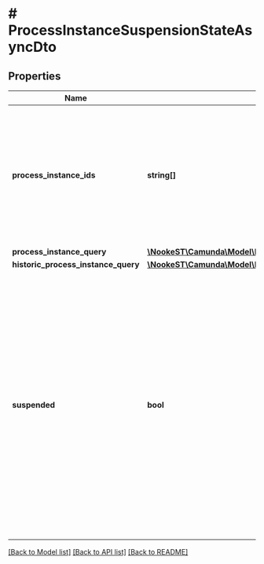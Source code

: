# # ProcessInstanceSuspensionStateAsyncDto

## Properties

Name | Type | Description | Notes
------------ | ------------- | ------------- | -------------
**process_instance_ids** | **string[]** | A list of process instance ids which defines a group of process instances which will be activated or suspended by the operation. | [optional]
**process_instance_query** | [**\NookeST\Camunda\Model\ProcessInstanceQueryDto**](ProcessInstanceQueryDto.md) |  | [optional]
**historic_process_instance_query** | [**\NookeST\Camunda\Model\HistoricProcessInstanceQueryDto**](HistoricProcessInstanceQueryDto.md) |  | [optional]
**suspended** | **bool** | A Boolean value which indicates whether to activate or suspend a given instance (e.g. process instance, job, or batch). When the value is set to true, the given instance will be suspended and when the value is set to false, the given instance will be activated. | [optional]

[[Back to Model list]](../../README.md#models) [[Back to API list]](../../README.md#endpoints) [[Back to README]](../../README.md)
